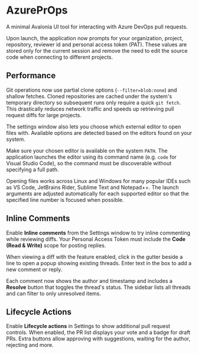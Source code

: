# AzurePrOps

A minimal Avalonia UI tool for interacting with Azure DevOps pull requests.

Upon launch, the application now prompts for your organization, project, repository, reviewer id and personal access token (PAT). These values are stored only for the current session and remove the need to edit the source code when connecting to different projects.

## Performance

Git operations now use partial clone options (`--filter=blob:none`) and shallow fetches. Cloned repositories are cached under the system's temporary directory so subsequent runs only require a quick `git fetch`. This drastically reduces network traffic and speeds up retrieving pull request diffs for large projects.

The settings window also lets you choose which external editor to open files with. Available options are detected based on the editors found on your system.

Make sure your chosen editor is available on the system `PATH`. The application launches the editor using its command name (e.g. `code` for Visual Studio Code), so the command must be discoverable without specifying a full path.

Opening files works across Linux and Windows for many popular IDEs such as VS Code, JetBrains Rider, Sublime Text and Notepad++. The launch arguments are adjusted automatically for each supported editor so that the specified line number is focused when possible.

## Inline Comments

Enable **Inline comments** from the Settings window to try inline commenting while reviewing diffs. Your Personal Access Token must include the **Code (Read & Write)** scope for posting replies.

When viewing a diff with the feature enabled, click in the gutter beside a line to open a popup showing existing threads. Enter text in the box to add a new comment or reply.

Each comment now shows the author and timestamp and includes a **Resolve** button that toggles the thread's status.
The sidebar lists all threads and can filter to only unresolved items.

## Lifecycle Actions

Enable **Lifecycle actions** in Settings to show additional pull request controls. When enabled, the PR list displays your vote and a badge for draft PRs. Extra buttons allow approving with suggestions, waiting for the author, rejecting and more.
